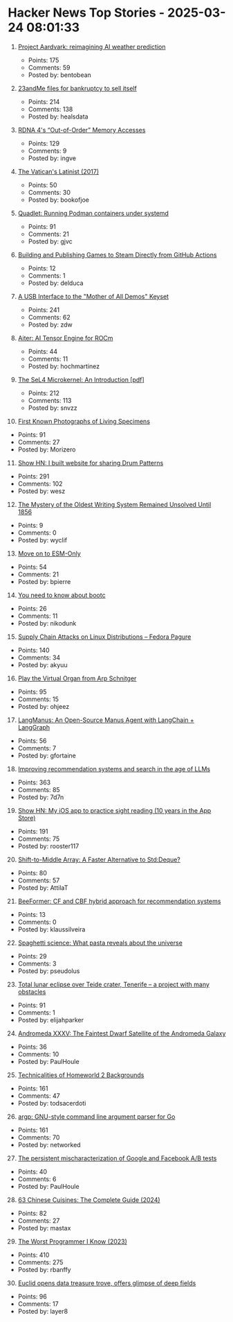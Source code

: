 # Hacker News Top Stories - 2025-03-24 08:01:33

1. [Project Aardvark: reimagining AI weather prediction](https://www.turing.ac.uk/blog/project-aardvark-reimagining-ai-weather-prediction)
   - Points: 175
   - Comments: 59
   - Posted by: bentobean

2. [23andMe files for bankruptcy to sell itself](https://www.reuters.com/business/healthcare-pharmaceuticals/dna-testing-firm-23andme-files-chapter-11-bankruptcy-sell-itself-2025-03-24/)
   - Points: 214
   - Comments: 138
   - Posted by: healsdata

3. [RDNA 4's “Out-of-Order” Memory Accesses](https://chipsandcheese.com/p/rdna-4s-out-of-order-memory-accesses)
   - Points: 129
   - Comments: 9
   - Posted by: ingve

4. [The Vatican's Latinist (2017)](https://newcriterion.com/article/the-vaticans-latinist/)
   - Points: 50
   - Comments: 30
   - Posted by: bookofjoe

5. [Quadlet: Running Podman containers under systemd](https://mo8it.com/blog/quadlet/)
   - Points: 91
   - Comments: 21
   - Posted by: gjvc

6. [Building and Publishing Games to Steam Directly from GitHub Actions](https://nullonerror.org/2025/03/23/building-and-publishing-games-to-steam-directly-from-gitHub-actions/)
   - Points: 12
   - Comments: 1
   - Posted by: delduca

7. [A USB Interface to the "Mother of All Demos" Keyset](https://www.righto.com/2025/03/mother-of-all-demos-usb-keyset-interface.html)
   - Points: 241
   - Comments: 62
   - Posted by: zdw

8. [Aiter: AI Tensor Engine for ROCm](https://rocm.blogs.amd.com/software-tools-optimization/aiter:-ai-tensor-engine-for-rocm™/README.html)
   - Points: 44
   - Comments: 11
   - Posted by: hochmartinez

9. [The SeL4 Microkernel: An Introduction [pdf]](https://sel4.systems/About/seL4-whitepaper.pdf)
   - Points: 212
   - Comments: 113
   - Posted by: snvzz

10. [First Known Photographs of Living Specimens](https://www.inaturalist.org/projects/first-known-photographs-of-living-specimens)
   - Points: 91
   - Comments: 27
   - Posted by: Morizero

11. [Show HN: I built website for sharing Drum Patterns](http://drumpatterns.onether.com)
   - Points: 291
   - Comments: 102
   - Posted by: wesz

12. [The Mystery of the Oldest Writing System Remained Unsolved Until 1856](https://www.smithsonianmag.com/history/mystery-worlds-oldest-writing-system-remained-unsolved-until-four-scholars-raced-decipher-it-180985954/)
   - Points: 9
   - Comments: 0
   - Posted by: wyclif

13. [Move on to ESM-Only](https://antfu.me/posts/move-on-to-esm-only)
   - Points: 54
   - Comments: 21
   - Posted by: bpierre

14. [You need to know about bootc](https://sean.thrailkill.cloud/posts/you-need-to-know-about-bootc/)
   - Points: 26
   - Comments: 11
   - Posted by: nikodunk

15. [Supply Chain Attacks on Linux Distributions – Fedora Pagure](https://fenrisk.com/pagure)
   - Points: 140
   - Comments: 34
   - Posted by: akyuu

16. [Play the Virtual Organ from Arp Schnitger](https://www.orgelstadt-hamburg.de/play-arp/)
   - Points: 95
   - Comments: 15
   - Posted by: ohjeez

17. [LangManus: An Open-Source Manus Agent with LangChain + LangGraph](https://github.com/langmanus/langmanus)
   - Points: 56
   - Comments: 7
   - Posted by: gfortaine

18. [Improving recommendation systems and search in the age of LLMs](https://eugeneyan.com/writing/recsys-llm/)
   - Points: 363
   - Comments: 85
   - Posted by: 7d7n

19. [Show HN: My iOS app to practice sight reading (10 years in the App Store)](https://apps.apple.com/us/app/notes-sight-reading-trainer/id874386416)
   - Points: 191
   - Comments: 75
   - Posted by: rooster117

20. [Shift-to-Middle Array: A Faster Alternative to Std:Deque?](https://github.com/attilatorda/Shift-To-Middle_Array)
   - Points: 80
   - Comments: 57
   - Posted by: AttilaT

21. [BeeFormer: CF and CBF hybrid approach for recommendation systems](https://github.com/recombee/beeformer)
   - Points: 13
   - Comments: 0
   - Posted by: klaussilveira

22. [Spaghetti science: What pasta reveals about the universe](https://www.bbc.com/future/article/20250319-spaghetti-science-what-pasta-reveals-about-the-universe)
   - Points: 29
   - Comments: 3
   - Posted by: pseudolus

23. [Total lunar eclipse over Teide crater, Tenerife – a project with many obstacles](https://lrtimelapse.com/news/total-lunar-eclipse-over-teide-crater-tenerife/)
   - Points: 91
   - Comments: 1
   - Posted by: elijahparker

24. [Andromeda XXXV: The Faintest Dwarf Satellite of the Andromeda Galaxy](https://iopscience.iop.org/article/10.3847/2041-8213/adb433)
   - Points: 36
   - Comments: 10
   - Posted by: PaulHoule

25. [Technicalities of Homeworld 2 Backgrounds](https://simonschreibt.de/gat/homeworld-2-backgrounds/)
   - Points: 161
   - Comments: 47
   - Posted by: todsacerdoti

26. [argp: GNU-style command line argument parser for Go](https://github.com/tdewolff/argp)
   - Points: 161
   - Comments: 70
   - Posted by: networked

27. [The persistent mischaracterization of Google and Facebook A/B tests](https://www.sciencedirect.com/science/article/pii/S0167811624001149)
   - Points: 40
   - Comments: 6
   - Posted by: PaulHoule

28. [63 Chinese Cuisines: The Complete Guide (2024)](https://chinesecookingdemystified.substack.com/p/63-chinese-cuisines-the-complete)
   - Points: 82
   - Comments: 27
   - Posted by: mastax

29. [The Worst Programmer I Know (2023)](https://dannorth.net/the-worst-programmer/)
   - Points: 410
   - Comments: 275
   - Posted by: rbanffy

30. [Euclid opens data treasure trove, offers glimpse of deep fields](https://www.esa.int/Science_Exploration/Space_Science/Euclid/Euclid_opens_data_treasure_trove_offers_glimpse_of_deep_fields)
   - Points: 96
   - Comments: 17
   - Posted by: layer8


